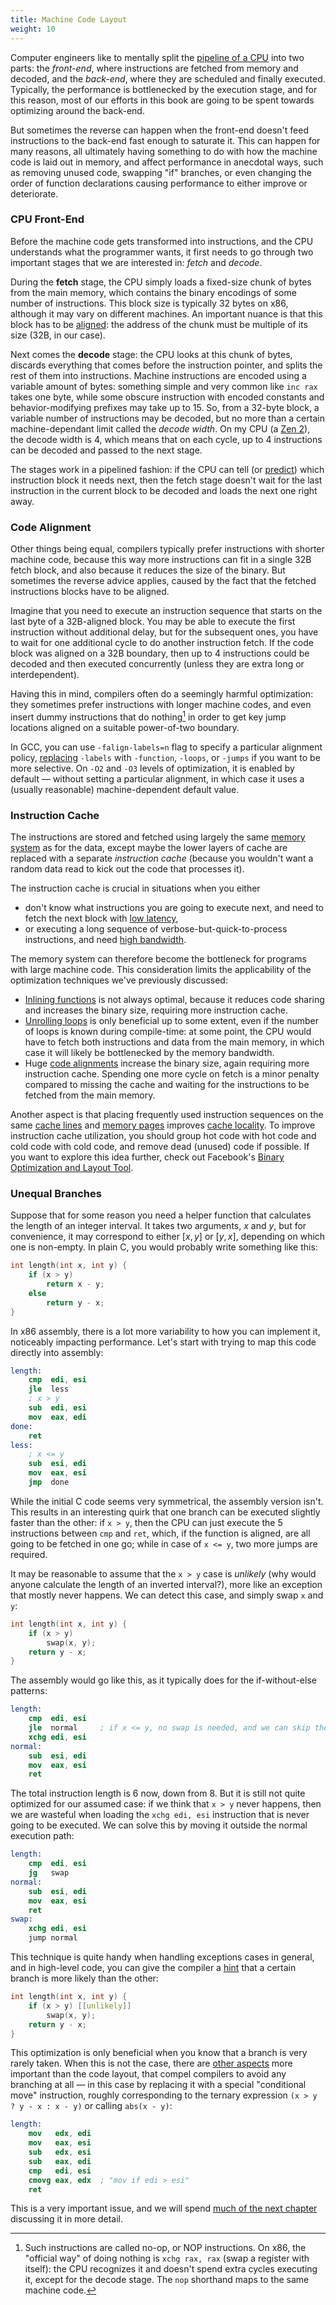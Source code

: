 ```yaml
---
title: Machine Code Layout
weight: 10
---
```


Computer engineers like to mentally split the [pipeline of a CPU](/hpc/pipelining) into two parts: the *front-end*, where instructions are fetched from memory and decoded, and the *back-end*, where they are scheduled and finally executed. Typically, the performance is bottlenecked by the execution stage, and for this reason, most of our efforts in this book are going to be spent towards optimizing around the back-end.

But sometimes the reverse can happen when the front-end doesn't feed instructions to the back-end fast enough to saturate it. This can happen for many reasons, all ultimately having something to do with how the machine code is laid out in memory, and affect performance in anecdotal ways, such as removing unused code, swapping "if" branches, or even changing the order of function declarations causing performance to either improve or deteriorate.

### CPU Front-End

Before the machine code gets transformed into instructions, and the CPU understands what the programmer wants, it first needs to go through two important stages that we are interested in: *fetch* and *decode*.

During the **fetch** stage, the CPU simply loads a fixed-size chunk of bytes from the main memory, which contains the binary encodings of some number of instructions. This block size is typically 32 bytes on x86, although it may vary on different machines. An important nuance is that this block has to be [aligned](/hpc/cpu-cache/cache-lines): the address of the chunk must be multiple of its size (32B, in our case).

<!-- todo: what happens when an instruction crosses the boundary? -->

Next comes the **decode** stage: the CPU looks at this chunk of bytes, discards everything that comes before the instruction pointer, and splits the rest of them into instructions. Machine instructions are encoded using a variable amount of bytes: something simple and very common like `inc rax` takes one byte, while some obscure instruction with encoded constants and behavior-modifying prefixes may take up to 15. So, from a 32-byte block, a variable number of instructions may be decoded, but no more than a certain machine-dependant limit called the *decode width*. On my CPU (a [Zen 2](https://en.wikichip.org/wiki/amd/microarchitectures/zen_2)), the decode width is 4, which means that on each cycle, up to 4 instructions can be decoded and passed to the next stage.

The stages work in a pipelined fashion: if the CPU can tell (or [predict](/hpc/pipelining/branching/)) which instruction block it needs next, then the fetch stage doesn't wait for the last instruction in the current block to be decoded and loads the next one right away.

<!--

Decoded Stream Buffer (DSB)

Loop Stream Detector (LSD)

-->

### Code Alignment

Other things being equal, compilers typically prefer instructions with shorter machine code, because this way more instructions can fit in a single 32B fetch block, and also because it reduces the size of the binary. But sometimes the reverse advice applies, caused by the fact that the fetched instructions blocks have to be aligned.

Imagine that you need to execute an instruction sequence that starts on the last byte of a 32B-aligned block. You may be able to execute the first instruction without additional delay, but for the subsequent ones, you have to wait for one additional cycle to do another instruction fetch. If the code block was aligned on a 32B boundary, then up to 4 instructions could be decoded and then executed concurrently (unless they are extra long or interdependent).

Having this in mind, compilers often do a seemingly harmful optimization: they sometimes prefer instructions with longer machine codes, and even insert dummy instructions that do nothing[^nop] in order to get key jump locations aligned on a suitable power-of-two boundary.

[^nop]: Such instructions are called no-op, or NOP instructions. On x86, the "official way" of doing nothing is `xchg rax, rax` (swap a register with itself): the CPU recognizes it and doesn't spend extra cycles executing it, except for the decode stage. The `nop` shorthand maps to the same machine code.

In GCC, you can use `-falign-labels=n` flag to specify a particular alignment policy, [replacing](https://gcc.gnu.org/onlinedocs/gcc/Optimize-Options.html) `-labels` with `-function`, `-loops`, or `-jumps` if you want to be more selective. On `-O2` and `-O3` levels of optimization, it is enabled by default — without setting a particular alignment, in which case it uses a (usually reasonable) machine-dependent default value.

<!-- Having to decode a bunch of extra NOPs is usually not a problem. -->

### Instruction Cache

The instructions are stored and fetched using largely the same [memory system](/hpc/cpu-cache) as for the data, except maybe the lower layers of cache are replaced with a separate *instruction cache* (because you wouldn't want a random data read to kick out the code that processes it).

The instruction cache is crucial in situations when you either

- don't know what instructions you are going to execute next, and need to fetch the next block with [low latency](/hpc/cpu-cache/latency),
- or executing a long sequence of verbose-but-quick-to-process instructions, and need [high bandwidth](/hpc/cpu-cache/bandwidth).

The memory system can therefore become the bottleneck for programs with large machine code. This consideration limits the applicability of the optimization techniques we've previously discussed:

- [Inlining functions](../functions) is not always optimal, because it reduces code sharing and increases the binary size, requiring more instruction cache.
- [Unrolling loops](../loops) is only beneficial up to some extent, even if the number of loops is known during compile-time: at some point, the CPU would have to fetch both instructions and data from the main memory, in which case it will likely be bottlenecked by the memory bandwidth.
- Huge [code alignments](#code-alignment) increase the binary size, again requiring more instruction cache. Spending one more cycle on fetch is a minor penalty compared to missing the cache and waiting for the instructions to be fetched from the main memory.

Another aspect is that placing frequently used instruction sequences on the same [cache lines](/hpc/cpu-cache/cache-lines) and [memory pages](/hpc/cpu-cache/paging) improves [cache locality](/hpc/external-memory/locality). To improve instruction cache utilization, you should  group hot code with hot code and cold code with cold code, and remove dead (unused) code if possible. If you want to explore this idea further, check out Facebook's [Binary Optimization and Layout Tool](https://engineering.fb.com/2018/06/19/data-infrastructure/accelerate-large-scale-applications-with-bolt/).

### Unequal Branches

Suppose that for some reason you need a helper function that calculates the length of an integer interval. It takes two arguments, $x$ and $y$, but for convenience, it may correspond to either $[x, y]$ or $[y, x]$, depending on which one is non-empty. In plain C, you would probably write something like this:

```c++
int length(int x, int y) {
    if (x > y)
        return x - y;
    else
        return y - x;
}
```

In x86 assembly, there is a lot more variability to how you can implement it, noticeably impacting performance. Let's start with trying to map this code directly into assembly:

```nasm
length:
    cmp  edi, esi
    jle  less
    ; x > y
    sub  edi, esi
    mov  eax, edi
done:
    ret
less:
    ; x <= y
    sub  esi, edi
    mov  eax, esi
    jmp  done
```

While the initial C code seems very symmetrical, the assembly version isn't. This results in an interesting quirk that one branch can be executed slightly faster than the other: if `x > y`, then the CPU can just execute the 5 instructions between `cmp` and `ret`, which, if the function is aligned, are all going to be fetched in one go; while in case of `x <= y`, two more jumps are required.

It may be reasonable to assume that the `x > y` case is *unlikely* (why would anyone calculate the length of an inverted interval?), more like an exception that mostly never happens. We can detect this case, and simply swap `x` and `y`:

```c++
int length(int x, int y) {
    if (x > y)
        swap(x, y);
    return y - x;
}
```

The assembly would go like this, as it typically does for the if-without-else patterns:

```nasm
length:
    cmp  edi, esi
    jle  normal     ; if x <= y, no swap is needed, and we can skip the xchg
    xchg edi, esi
normal:
    sub  esi, edi
    mov  eax, esi
    ret
```

The total instruction length is 6 now, down from 8. But it is still not quite optimized for our assumed case: if we think that `x > y` never happens, then we are wasteful when loading the `xchg edi, esi` instruction that is never going to be executed. We can solve this by moving it outside the normal execution path:

```nasm
length:
    cmp  edi, esi
    jg   swap
normal:
    sub  esi, edi
    mov  eax, esi
    ret
swap:
    xchg edi, esi
    jump normal
```

This technique is quite handy when handling exceptions cases in general, and in high-level code, you can give the compiler a [hint](/hpc/compilation/situational) that a certain branch is more likely than the other:

```c++
int length(int x, int y) {
    if (x > y) [[unlikely]]
        swap(x, y);
    return y - x;
}
```

This optimization is only beneficial when you know that a branch is very rarely taken. When this is not the case, there are [other aspects](/hpc/pipelining/hazards) more important than the code layout, that compel compilers to avoid any branching at all — in this case by replacing it with a special "conditional move" instruction, roughly corresponding to the ternary expression `(x > y ? y - x : x - y)` or calling `abs(x - y)`:

```nasm
length:
    mov   edx, edi
    mov   eax, esi
    sub   edx, esi
    sub   eax, edi
    cmp   edi, esi
    cmovg eax, edx  ; "mov if edi > esi"
    ret
```

This is a very important issue, and we will spend [much of the next chapter](/hpc/pipelining/branching) discussing it in more detail.

<!--

This architecture peculiarity

When you have branches in your code, there is a variability in how you can place their instruction sequences in the memory — and surprisingly, .

```nasm
length:
    mov   edx, edi
    mov   eax, esi
    sub   edx, esi
    sub   eax, edi
    cmp   edi, esi
    cmovg eax, edx  ; "mov if edi > esi"
    ret
```

Granted that `x > y` never or almost never happens, the branchy variant will be 2 instructions shorter.

https://godbolt.org/z/bb3a3ahdE

(The compiler can't optimize it because it's technically [not allowed to](/hpc/compilation/contracts): despite `y - x` being valid, `x - y` could over/underflow, causing undefined behavior. Although fully correct, I guess the compiler just doesn't date executing it.)

We will spend [much of the next chapter](/hpc/pipelining/branching) discussing it in more detail.

You don't have to decode the things you are not going to execute anyway.

In general, you want to, and put rarely executed code away — even in the case of if-without-else patterns.

-->
